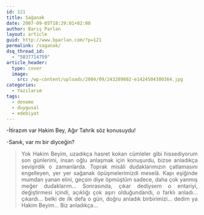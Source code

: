 ```yaml
---
id: 121
title: Sağanak
date: 2007-09-05T18:29:01+02:00
author: Barış Parlan
layout: article
guid: http://www.bparlan.com/?p=121
permalink: /saganak/
dsq_thread_id:
  - "5837714759"
article_header:
  type: cover
  image:
    src: /wp-content/uploads/2004/09/243289802-e1424504380364.jpg
categories:
  - Yazılarım
tags:
  - deneme
  - duygusal
  - edebiyat
---
```


-İtirazım var Hakim Bey, Ağır Tahrik söz konusuydu!

-Sanık, var mı bir diyceğin?

> <p style="text-align: justify;">
>   Yok Hakim Beyim, uzadıkça hasret kokan cümleler gibi hissediyorum son günlerimi, insan oğlu anlaşmak için konuşurdu, bizse anladıkça sevişirdik o zamanlarda. Toprak misâli dudaklarımızın çatlamasını engelleyen, yer yer sağanak öpüşmelerimizdi meselâ. Kapı eşiğinde mumdan yanan elini, geçsin diye öpmüştüm sadece, daha çok yanmış meğer dudaklarım&#8230; Sonrasında, çıkar dediysem o entariyi, değiştirmesi içindi, açıklığı çok aşırı olduğundandı, o farklı anladı&#8230; çıkardı&#8230; belki de ilk defa o gün, doğru anladık birbirimizi&#8230; dedim ya Hakim Beyim&#8230; Biz anladıkça&#8230;
> </p>
